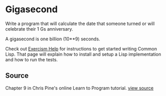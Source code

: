 # Gigasecond

Write a program that will calculate the date that someone turned or will celebrate their 1 Gs anniversary.

A gigasecond is one billion (10\*\*9) seconds.

Check out
[Exercism Help](http://help.exercism.io/getting-started-with-lisp.html)
for instructions to get started writing Common Lisp. That page will
explain how to install and setup a Lisp implementation and how to run
the tests.

## Source

Chapter 9 in Chris Pine's online Learn to Program tutorial. [view source](http://pine.fm/LearnToProgram/?Chapter=09)
